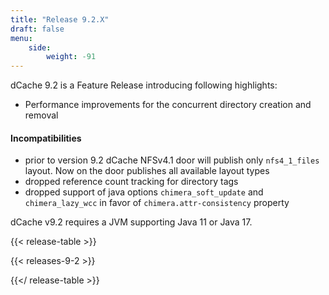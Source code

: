 ```yaml
---
title: "Release 9.2.X"
draft: false
menu:
    side:
        weight: -91
---
```

dCache 9.2 is a Feature Release introducing following highlights:
- Performance improvements for the concurrent directory creation and removal

#### Incompatibilities
- prior to version 9.2 dCache NFSv4.1 door will publish only `nfs4_1_files` layout. Now on the door publishes all available layout types
- dropped reference count tracking for directory tags
- dropped support of java options `chimera_soft_update` and `chimera_lazy_wcc` in favor of `chimera.attr-consistency` property

dCache v9.2 requires a JVM supporting Java 11 or Java 17.

{{< release-table >}}

{{< releases-9-2 >}}

{{</ release-table >}}
